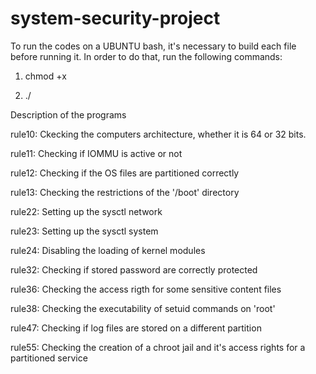 # system-security-project

To run the codes on a UBUNTU bash, it's necessary to build each file before running it. In order to do that, run the following commands:

1) chmod +x <FileName>

2) ./<FileName>

Description of the programs

rule10: Ckecking the computers architecture, whether it is 64 or 32 bits.

rule11: Checking if IOMMU is active or not

rule12: Checking if the OS files are partitioned correctly

rule13: Checking the restrictions of the '/boot' directory

rule22: Setting up the sysctl network

rule23: Setting up the sysctl system

rule24: Disabling the loading of kernel modules

rule32: Checking if stored password are correctly protected

rule36: Checking the access rigth for some sensitive content files

rule38: Checking the executability of setuid commands on 'root'

rule47: Checking if log files are stored on a different partition

rule55: Checking the creation of a chroot jail and it's access rights for a partitioned service
